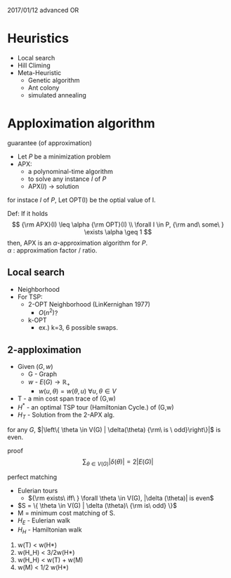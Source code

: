 2017/01/12 advanced OR

# Heuristics
* Local search
* Hill Climing
* Meta-Heuristic
    * Genetic algorithm
    * Ant colony
    * simulated annealing

# Apploximation algorithm

guarantee (of approximation)

* Let $P$ be a minimization problem
* APX:
    * a polynominal-time algorithm
    * to solve any instance $I$ of $P$
    * APX($I$) -> solution

for instace $I$ of $P$, Let OPT(I) be the optial value of I.

Def: If it holds
$$
{\rm APX}(I) \leq \alpha {\rm OPT}(I) \\
\forall I \in P, {\rm and\ some\ } \exists \alpha \geq 1
$$
then, APX is an $\alpha$-approximation algorithm for $P$.  
$\alpha$ : approximation factor / ratio.

## Local search

* Neighborhood
* For TSP:
    * 2-OPT Neighborhood (LinKernighan 1977)
        * $O(n^2)$?
    * k-OPT
        * ex.) k=3, 6 possible swaps.

## 2-apploximation

* Given $(G,w)$
    * G - Graph
    * $w$ - $E(G) \to \mathbb{R}_+$
        * $w(u,\theta) = w(\theta,u)\ \forall u,\theta \in V$
* T - a min cost span trace of (G,w)
* $H^\ast$ - an optimal TSP tour (Hamiltonian Cycle.) of (G,w)
* $H_T$ - Solution from the 2-APX alg.

for any $G$, $|\left\{ \theta \in V(G) | \delta(\theta) {\rm\ is \  odd}\right\}|$ is even.

proof  
$$\sum_{\theta \in V(G)}| \delta(\theta) | = 2|E(G)|
$$

perfect matching

* Eulerian tours
    * ${\rm exists\ iff\ } \forall \theta \in V(G), |\delta (\theta)| is even$
* $S = \{ \theta \in V(G) | \delta (\theta)\ {\rm is\ odd} \}$
* M = minimum cost matching of S.
* $H_E$ - Eulerian walk
* $H_H$ - Hamiltonian walk

1. w(T) < w(H*)
1. w(H_H) < 3/2w(H*)
1. w(H_H) < w(T) + w(M)
1. w(M) < 1/2 w(H*)
